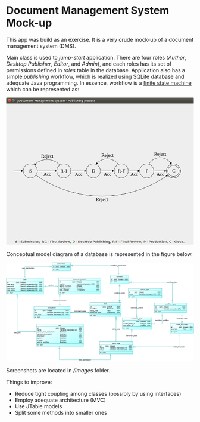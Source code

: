 # Document Management System Mock-up

This app was build as an exercise. It is a very crude mock-up of a document management system (DMS).

Main class is used to *jump-start* application. There are four roles (*Author*, *Desktop Publisher*, *Editor*, and *Admin*), and each roles has its set of permissions defined in *roles* table in the database. Application also has a simple *publishing* workflow, which is realized using SQLite database and adequate Java programming. In essence, workflow is a [finite state machine](https://en.wikipedia.org/wiki/Finite-state_machine) which can be represented as:

![FSM](/images/fsm.png)

Conceptual model diagram of a database is represented in the figure below.

![concept](/images/db.png)

Screenshots are located in */images* folder.

Things to improve:

* Reduce tight coupling among classes (possibly by using interfaces)
* Employ adequate architecture (MVC)
* Use JTable models
* Split some methods into smaller ones